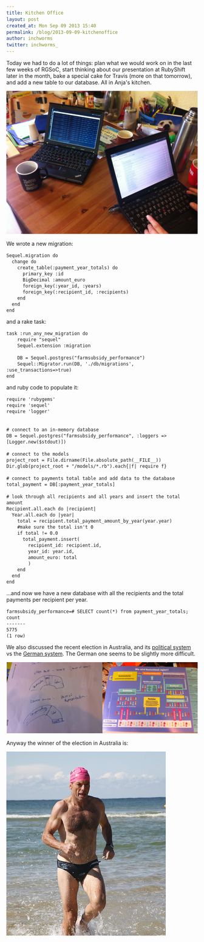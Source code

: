 ```yaml
---
title: Kitchen Office
layout: post
created_at: Mon Sep 09 2013 15:40
permalink: /blog/2013-09-09-kitchenoffice
author: inchworms
twitter: inchworms_
---
```


Today we had to do a lot of things: plan what we would work on in the last few weeks of RGSoC, start thinking about our presentation at RubyShift later in the month, bake a special cake for Travis (more on that tomorrow), and add a new table to our database. All in Anja's kitchen.

![kitchenoffice](/images/kitchenoffice.jpg)

We wrote a new migration:

    Sequel.migration do
      change do
        create_table(:payment_year_totals) do
          primary_key :id
          BigDecimal :amount_euro
          foreign_key(:year_id, :years)
          foreign_key(:recipient_id, :recipients)
        end
      end
    end

and a rake task:

    task :run_any_new_migration do
        require "sequel"
        Sequel.extension :migration

        DB = Sequel.postgres("farmsubsidy_performance")
        Sequel::Migrator.run(DB, './db/migrations', :use_transactions=>true)
    end

and ruby code to populate it:

    require 'rubygems'
    require 'sequel'
    require 'logger'


    # connect to an in-memory database
    DB = Sequel.postgres("farmsubsidy_performance", :loggers => [Logger.new($stdout)])

    # connect to the models
    project_root = File.dirname(File.absolute_path(__FILE__))
    Dir.glob(project_root + "/models/*.rb").each{|f| require f}

    # connect to payments total table and add data to the database
    total_payment = DB[:payment_year_totals]

    # look through all recipients and all years and insert the total amount
    Recipient.all.each do |recipient|
      Year.all.each do |year|
        total = recipient.total_payment_amount_by_year(year.year)
        #make sure the total isn't 0
        if total != 0.0
          total_payment.insert(
            recipient_id: recipient.id,
            year_id: year.id,
            amount_euro: total
            )
        end
      end
    end

...and now we have a new database with all the recipients and the total payments per recipient per year.

    farmsubsidy_performance=# SELECT count(*) from payment_year_totals;
    count 
    -------
    5775
    (1 row)

We also discussed the recent election in Australia, and its [political system](http://en.wikipedia.org/wiki/Parliament_of_Australia) vs the [German system](http://en.wikipedia.org/wiki/Politics_of_Germany). The German one seems to be slightly more difficult.

![australia_government](/images/government.jpg)

Anyway the winner of the election in Australia is:

![abbott](/images/abbottbeach.jpg)

